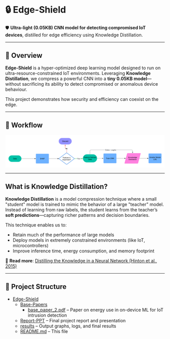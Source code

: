 # 🔒 Edge-Shield

🛡️ **Ultra-light (0.05KB) CNN model for detecting compromised IoT devices**, distilled for edge efficiency using Knowledge Distillation.

---

## 🚀 Overview

**Edge-Shield** is a hyper-optimized deep learning model designed to run on ultra-resource-constrained IoT environments. Leveraging **Knowledge Distillation**, we compress a powerful CNN into a **tiny 0.05KB model**—without sacrificing its ability to detect compromised or anomalous device behaviour.

This project demonstrates how security and efficiency can coexist on the edge.

---
## 🔄 Workflow

![Edge-Shield Flowchart](./Flowchart.png)

---

## What is Knowledge Distillation?

**Knowledge Distillation** is a model compression technique where a small "student" model is trained to mimic the behavior of a large "teacher" model. Instead of learning from raw labels, the student learns from the teacher’s **soft predictions**—capturing richer patterns and decision boundaries.

This technique enables us to:
- Retain much of the performance of large models
- Deploy models in extremely constrained environments (like IoT, microcontrollers)
- Improve inference time, energy consumption, and memory footprint

📖 **Read more**: [Distilling the Knowledge in a Neural Network (Hinton et al., 2015)](https://arxiv.org/abs/1503.02531)

---



## 📁 Project Structure

* [Edge-Shield](./)
  * [Base-Papers](./Base-Papers)  
    * [base_paper_2.pdf](./Base-Papers/base_paper_2.pdf) – Paper on energy use in on-device ML for IoT intrusion detection
  * [Report-PPT](./Report-PPT) – Final project report and presentation
  * [results](./results) – Output graphs, logs, and final results
  * [README.md](README.md) – This file
